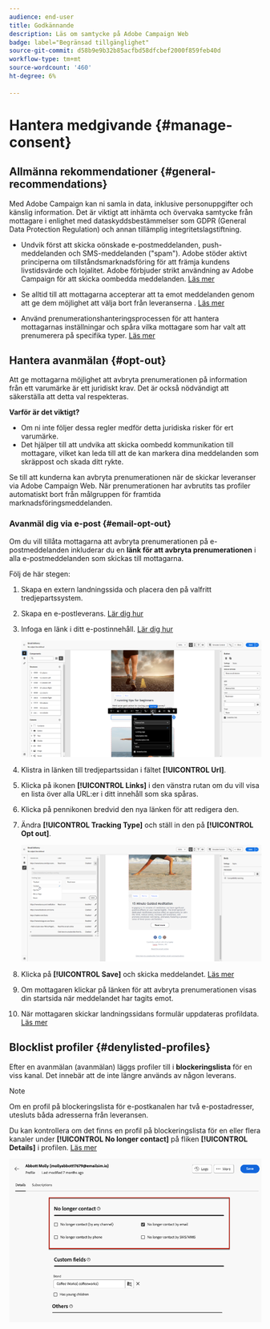 ```yaml
---
audience: end-user
title: Godkännande
description: Läs om samtycke på Adobe Campaign Web
badge: label="Begränsad tillgänglighet"
source-git-commit: d58b9e9b32b85acfbd58dfcbef2000f859feb40d
workflow-type: tm+mt
source-wordcount: '460'
ht-degree: 6%

---
```


# Hantera medgivande {#manage-consent}

## Allmänna rekommendationer {#general-recommendations}

Med Adobe Campaign kan ni samla in data, inklusive personuppgifter och känslig information. Det är viktigt att inhämta och övervaka samtycke från mottagare i enlighet med dataskyddsbestämmelser som GDPR (General Data Protection Regulation) och annan tillämplig integritetslagstiftning.

* Undvik först att skicka oönskade e-postmeddelanden, push-meddelanden och SMS-meddelanden (&quot;spam&quot;). Adobe stöder aktivt principerna om tillståndsmarknadsföring för att främja kundens livstidsvärde och lojalitet. Adobe förbjuder strikt användning av Adobe Campaign för att skicka oombedda meddelanden. [Läs mer](#denylisted-profiles)

* Se alltid till att mottagarna accepterar att ta emot meddelanden genom att ge dem möjlighet att välja bort från leveranserna <!-- and keep honoring opt-out requests as quickly as possible-->. [Läs mer](#opt-out)

* Använd prenumerationshanteringsprocessen för att hantera mottagarnas inställningar och spåra vilka mottagare som har valt att prenumerera på specifika typer. [Läs mer](../../delivery/using/about-services-and-subscriptions.md)

## Hantera avanmälan {#opt-out}

Att ge mottagarna möjlighet att avbryta prenumerationen på information från ett varumärke är ett juridiskt krav. Det är också nödvändigt att säkerställa att detta val respekteras. <!--Learn more about the applicable legislation in the [Adobe Campaign Classic v7 documentation](https://experienceleague.adobe.com/docs/campaign-classic/using/getting-started/privacy/privacy-and-recommendations.html#privacy-regulations){target="_blank"}.-->

**Varför är det viktigt?**

* Om ni inte följer dessa regler medför detta juridiska risker för ert varumärke.
* Det hjälper till att undvika att skicka oombedd kommunikation till mottagare, vilket kan leda till att de kan markera dina meddelanden som skräppost och skada ditt rykte.

Se till att kunderna kan avbryta prenumerationen när de skickar leveranser via Adobe Campaign Web. När prenumerationen har avbrutits tas profiler automatiskt bort från målgruppen för framtida marknadsföringsmeddelanden.

### Avanmäl dig via e-post {#email-opt-out}

Om du vill tillåta mottagarna att avbryta prenumerationen på e-postmeddelanden inkluderar du en **länk för att avbryta prenumerationen** i alla e-postmeddelanden som skickas till mottagarna.

Följ de här stegen:

1. Skapa en extern landningssida och placera den på valfritt tredjepartssystem.

1. Skapa en e-postleverans. [Lär dig hur](../email/create-email.md)

1. Infoga en länk i ditt e-postinnehåll. [Lär dig hur](../email/message-tracking.md#insert-links)

   ![Infoga länk i e-postinnehåll](../email/assets/message-tracking-insert-link.png)

1. Klistra in länken till tredjepartssidan i fältet **[!UICONTROL Url]**.

1. Klicka på ikonen **[!UICONTROL Links]** i den vänstra rutan om du vill visa en lista över alla URL:er i ditt innehåll som ska spåras.

1. Klicka på pennikonen bredvid den nya länken för att redigera den.

1. Ändra **[!UICONTROL Tracking Type]** och ställ in den på **[!UICONTROL Opt out]**.

   ![Redigera spårningstyp för avanmälan](../email/assets/message-tracking-edit-a-link.png)

1. Klicka på **[!UICONTROL Save]** och skicka meddelandet. [Läs mer](../monitor/prepare-send.md)

1. Om mottagaren klickar på länken för att avbryta prenumerationen visas din startsida när meddelandet har tagits emot.

1. När mottagaren skickar landningssidans formulär uppdateras profildata. [Läs mer](#denylisted-profiles)

<!--Any other option available such as one-click opt-out link or List-Unsubscribe (to include an unsubscribe link in the email header) to enable opt-out in a delivery?-->

## Blocklist profiler {#denylisted-profiles}

Efter en avanmälan (avanmälan) läggs profiler till i **blockeringslista** för en viss kanal. Det innebär att de inte längre används av någon leverans.

>[!NOTE]
>
>Om en profil på blockeringslista för e-postkanalen har två e-postadresser, utesluts båda adresserna från leveransen.

Du kan kontrollera om det finns en profil på blockeringslista för en eller flera kanaler under **[!UICONTROL No longer contact]** på fliken **[!UICONTROL Details]** i profilen. [Läs mer](../audience/about-recipients.md#access)

![Kontrollera status för blockeringslista i profilinformation](assets/profile-no-longer-contact.png)

<!--Denylisted status on quarantine list

Additionally, when recipients report your message as spam, or reply to an SMS message with a keyword such as "STOP", their address or phone number is quarantined with the **[!UICONTROL Denylisted]** status. Their profile is updated accordingly.

QUESTION: When a user marks an email as spam, is the profile's No longer contact section also updated? Apparently no (not the same = quarantine vs denylist)

>[!NOTE]
>
>The **[!UICONTROL Denylisted]** status refers to the address only, the profile is not on the denylist, so that the user continues receiving SMS messages and push notifications.

Learn more about Feedback loops in the [Delivery Best Practices Guide](https://experienceleague.adobe.com/docs/deliverability-learn/deliverability-best-practice-guide/transition-process/infrastructure.html#feedback-loops){target="_blank"}.

Learn more about quarantine in the [Campaign v8 (client console) documentation](https://experienceleague.adobe.com/docs/campaign/campaign-v8/send/failures/quarantines.html#non-deliverable-bounces){target="_blank"}.-->